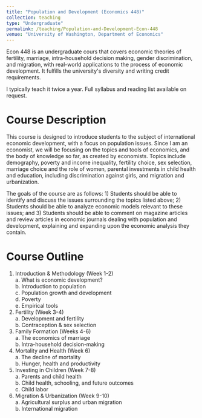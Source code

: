 ```yaml
---
title: "Population and Development (Economics 448)"
collection: teaching
type: "Undergraduate"
permalink: /teaching/Population-and-Development-Econ-448
venue: "University of Washington, Department of Economics"
---
```


Econ 448 is an undergraduate cours that covers economic theories of fertility, marriage, intra-household decision making, gender discrimination, and migration, with real-world applications to the process of economic development.  It fulfills the university's diversity and writing credit requirements.

I typically teach it twice a year.  Full syllabus and reading list available on request.

Course Description
======
This course is designed to introduce students to the subject of international economic development, with a focus on population issues.  Since I am an economist, we will be focusing on the topics and tools of economics, and the body of knowledge so far, as created by economists.  Topics include demography, poverty and income inequality, fertility choice, sex selection, marriage choice and the role of women, parental investments in child health and education, including discrimination against girls, and migration and urbanization. 

The goals of the course are as follows: 1) Students should be able to identify and discuss the issues surrounding the topics listed above; 2) Students should be able to analyze economic models relevant to these issues; and 3) Students should be able to comment on magazine articles and review articles in economic journals dealing with population and development, explaining and expanding upon the economic analysis they contain.

Course Outline
======
1.	Introduction & Methodology (Week 1-2) <br>
  a. What is economic development? <br>
  b.	Introduction to population <br>
  c.	Population growth and development <br>
  d.	Poverty <br>
  e.	Empirical tools <br>
2.	Fertility (Week 3-4) <br>
  a.	Development and fertility <br>
  b.	Contraception & sex selection <br>
3.	Family Formation (Weeks 4-6) <br>
  a.	The economics of marriage <br>
  b.	Intra-household decision-making <br>
4.	Mortality and Health (Week 6) <br>
  a.	The decline of mortality <br>
  b.	Hunger, health and productivity <br>
5.	Investing in Children (Week 7-8) <br>
  a.	Parents and child health <br>
  b.	Child health, schooling, and future outcomes <br>
  c.	Child labor <br>
6.	Migration & Urbanization (Week 9-10) <br>
  a.	Agricultural surplus and urban migration <br>
  b.	International migration <br>

